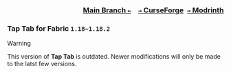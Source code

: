 ### <p align=right>[Main Branch `←`](https://github.com/KrLite/Mod.Tap-Tab)&emsp;[`→` CurseForge](https://www.curseforge.com/minecraft/mc-mods/tap-tab)&ensp;[`→` Modrinth](https://modrinth.com/mod/tap-tab)</p>

### Tap Tab for Fabric `1.18~1.18.2`

> [!WARNING]
> This version of **Tap Tab** is outdated. Newer modifications will only be made to the latst few versions.
